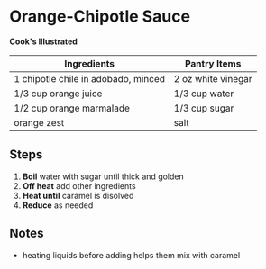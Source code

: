 Orange-Chipotle Sauce
====================
**Cook's Illustrated**

Ingredients           | Pantry Items
-----------           | ------------
1 chipotle chile in adobado, minced | 2 oz white vinegar
1/3 cup orange juice                | 1/3 cup water
1/2 cup orange marmalade            | 1/3 cup sugar
orange zest                         | salt


Steps
-----

1. **Boil** water with sugar until thick and golden
2. **Off heat** add other ingredients
3. **Heat until** caramel is disolved
4. **Reduce** as needed



Notes
-----
* heating liquids before adding helps them mix with caramel